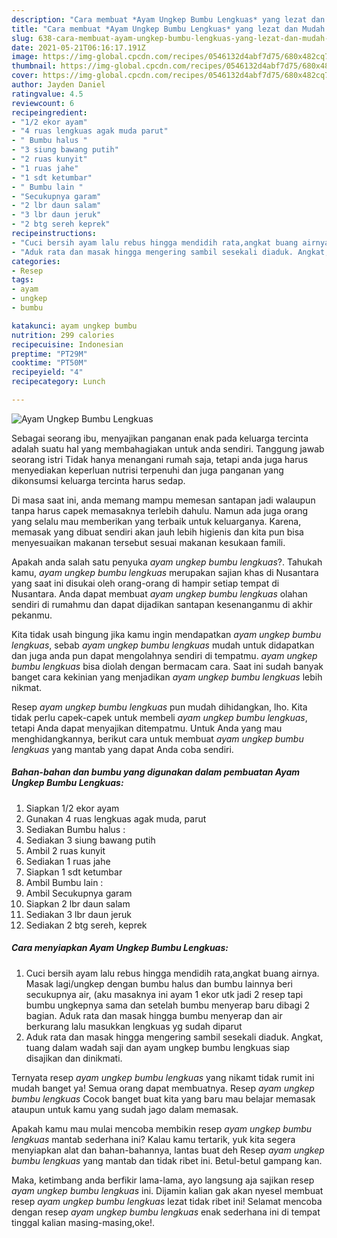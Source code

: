 ```yaml
---
description: "Cara membuat *Ayam Ungkep Bumbu Lengkuas* yang lezat dan Mudah Dibuat"
title: "Cara membuat *Ayam Ungkep Bumbu Lengkuas* yang lezat dan Mudah Dibuat"
slug: 638-cara-membuat-ayam-ungkep-bumbu-lengkuas-yang-lezat-dan-mudah-dibuat
date: 2021-05-21T06:16:17.191Z
image: https://img-global.cpcdn.com/recipes/0546132d4abf7d75/680x482cq70/ayam-ungkep-bumbu-lengkuas-foto-resep-utama.jpg
thumbnail: https://img-global.cpcdn.com/recipes/0546132d4abf7d75/680x482cq70/ayam-ungkep-bumbu-lengkuas-foto-resep-utama.jpg
cover: https://img-global.cpcdn.com/recipes/0546132d4abf7d75/680x482cq70/ayam-ungkep-bumbu-lengkuas-foto-resep-utama.jpg
author: Jayden Daniel
ratingvalue: 4.5
reviewcount: 6
recipeingredient:
- "1/2 ekor ayam"
- "4 ruas lengkuas agak muda parut"
- " Bumbu halus "
- "3 siung bawang putih"
- "2 ruas kunyit"
- "1 ruas jahe"
- "1 sdt ketumbar"
- " Bumbu lain "
- "Secukupnya garam"
- "2 lbr daun salam"
- "3 lbr daun jeruk"
- "2 btg sereh keprek"
recipeinstructions:
- "Cuci bersih ayam lalu rebus hingga mendidih rata,angkat buang airnya. Masak lagi/ungkep dengan bumbu halus dan bumbu lainnya beri secukupnya air, (aku masaknya ini ayam 1 ekor utk jadi 2 resep tapi bumbu ungkepnya sama dan setelah bumbu menyerap baru dibagi 2 bagian. Aduk rata dan masak hingga bumbu menyerap dan air berkurang lalu masukkan lengkuas yg sudah diparut"
- "Aduk rata dan masak hingga mengering sambil sesekali diaduk. Angkat, tuang dalam wadah saji dan ayam ungkep bumbu lengkuas siap disajikan dan dinikmati."
categories:
- Resep
tags:
- ayam
- ungkep
- bumbu

katakunci: ayam ungkep bumbu 
nutrition: 299 calories
recipecuisine: Indonesian
preptime: "PT29M"
cooktime: "PT50M"
recipeyield: "4"
recipecategory: Lunch

---
```



![*Ayam Ungkep Bumbu Lengkuas*](https://img-global.cpcdn.com/recipes/0546132d4abf7d75/680x482cq70/ayam-ungkep-bumbu-lengkuas-foto-resep-utama.jpg)

Sebagai seorang ibu, menyajikan panganan enak pada keluarga tercinta adalah suatu hal yang membahagiakan untuk anda sendiri. Tanggung jawab seorang istri Tidak hanya menangani rumah saja, tetapi anda juga harus menyediakan keperluan nutrisi terpenuhi dan juga panganan yang dikonsumsi keluarga tercinta harus sedap.

Di masa  saat ini, anda memang mampu memesan santapan jadi walaupun tanpa harus capek memasaknya terlebih dahulu. Namun ada juga orang yang selalu mau memberikan yang terbaik untuk keluarganya. Karena, memasak yang dibuat sendiri akan jauh lebih higienis dan kita pun bisa menyesuaikan makanan tersebut sesuai makanan kesukaan famili. 



Apakah anda salah satu penyuka *ayam ungkep bumbu lengkuas*?. Tahukah kamu, *ayam ungkep bumbu lengkuas* merupakan sajian khas di Nusantara yang saat ini disukai oleh orang-orang di hampir setiap tempat di Nusantara. Anda dapat membuat *ayam ungkep bumbu lengkuas* olahan sendiri di rumahmu dan dapat dijadikan santapan kesenanganmu di akhir pekanmu.

Kita tidak usah bingung jika kamu ingin mendapatkan *ayam ungkep bumbu lengkuas*, sebab *ayam ungkep bumbu lengkuas* mudah untuk didapatkan dan juga anda pun dapat mengolahnya sendiri di tempatmu. *ayam ungkep bumbu lengkuas* bisa diolah dengan bermacam cara. Saat ini sudah banyak banget cara kekinian yang menjadikan *ayam ungkep bumbu lengkuas* lebih nikmat.

Resep *ayam ungkep bumbu lengkuas* pun mudah dihidangkan, lho. Kita tidak perlu capek-capek untuk membeli *ayam ungkep bumbu lengkuas*, tetapi Anda dapat menyajikan ditempatmu. Untuk Anda yang mau menghidangkannya, berikut cara untuk membuat *ayam ungkep bumbu lengkuas* yang mantab yang dapat Anda coba sendiri.

<!--inarticleads1-->

##### Bahan-bahan dan bumbu yang digunakan dalam pembuatan *Ayam Ungkep Bumbu Lengkuas*:

1. Siapkan 1/2 ekor ayam
1. Gunakan 4 ruas lengkuas agak muda, parut
1. Sediakan  Bumbu halus :
1. Sediakan 3 siung bawang putih
1. Ambil 2 ruas kunyit
1. Sediakan 1 ruas jahe
1. Siapkan 1 sdt ketumbar
1. Ambil  Bumbu lain :
1. Ambil Secukupnya garam
1. Siapkan 2 lbr daun salam
1. Sediakan 3 lbr daun jeruk
1. Sediakan 2 btg sereh, keprek




<!--inarticleads2-->

##### Cara menyiapkan *Ayam Ungkep Bumbu Lengkuas*:

1. Cuci bersih ayam lalu rebus hingga mendidih rata,angkat buang airnya. Masak lagi/ungkep dengan bumbu halus dan bumbu lainnya beri secukupnya air, (aku masaknya ini ayam 1 ekor utk jadi 2 resep tapi bumbu ungkepnya sama dan setelah bumbu menyerap baru dibagi 2 bagian. Aduk rata dan masak hingga bumbu menyerap dan air berkurang lalu masukkan lengkuas yg sudah diparut
1. Aduk rata dan masak hingga mengering sambil sesekali diaduk. Angkat, tuang dalam wadah saji dan ayam ungkep bumbu lengkuas siap disajikan dan dinikmati.




Ternyata resep *ayam ungkep bumbu lengkuas* yang nikamt tidak rumit ini mudah banget ya! Semua orang dapat membuatnya. Resep *ayam ungkep bumbu lengkuas* Cocok banget buat kita yang baru mau belajar memasak ataupun untuk kamu yang sudah jago dalam memasak.

Apakah kamu mau mulai mencoba membikin resep *ayam ungkep bumbu lengkuas* mantab sederhana ini? Kalau kamu tertarik, yuk kita segera menyiapkan alat dan bahan-bahannya, lantas buat deh Resep *ayam ungkep bumbu lengkuas* yang mantab dan tidak ribet ini. Betul-betul gampang kan. 

Maka, ketimbang anda berfikir lama-lama, ayo langsung aja sajikan resep *ayam ungkep bumbu lengkuas* ini. Dijamin kalian gak akan nyesel membuat resep *ayam ungkep bumbu lengkuas* lezat tidak ribet ini! Selamat mencoba dengan resep *ayam ungkep bumbu lengkuas* enak sederhana ini di tempat tinggal kalian masing-masing,oke!.


